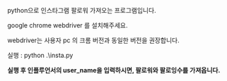 python으로 인스타그램 팔로워 가져오는 프로그램입니다.

google chrome webdriver 를 설치해주세요.

webdriver는 사용자 pc 의 크롬 버전과 동일한 버전을 권장합니다.

실행 : python .\insta.py

**실행 후 인플루언서의 user_name을 입력하시면, 팔로워와 팔로잉수를 가져옵니다.**
